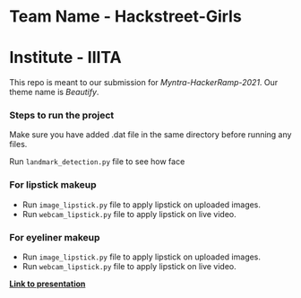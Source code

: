 # Team Name - Hackstreet-Girls
# Institute - IIITA

This repo is meant to our submission for *Myntra-HackerRamp-2021*. Our theme name is *Beautify*.

### Steps to run the project

Make sure you have added .dat file in the same directory before running any files.

Run `landmark_detection.py` file to see how face

### For lipstick makeup

- Run `image_lipstick.py` file to apply lipstick on uploaded images.
- Run `webcam_lipstick.py` file to apply lipstick on live video.

### For eyeliner makeup

- Run `image_lipstick.py` file to apply lipstick on uploaded images.
- Run `webcam_lipstick.py` file to apply lipstick on live video.


**[Link to presentation](https://docs.google.com/presentation/d/1LHngQwxrKWJYmqch9k3m2hldNWknmbIoD8tGc4HzZ6Y/edit?usp=sharing)**